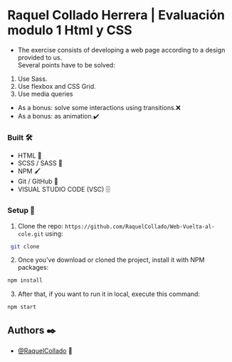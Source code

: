 # Raquel Collado Herrera  | Evaluación modulo 1 Html y CSS  

* The exercise consists of developing a web page according to a design provided to us.  
Several points have to be solved:
1. Use Sass.
2. Use flexbox and CSS Grid.
3. Use media queries
- As a bonus: solve some interactions using transitions.❌ 
- As a bonus: as animation.✔️ 
  

### Built 🛠️

- HTML 📌
- SCSS / SASS 🔗 
- NPM 🖌️
- Git / GitHub 📂
- VISUAL STUDIO CODE (VSC) 🗄️  
  

### Setup 🚀

1. Clone the repo: `https://github.com/RaquelCollado/Web-Vuelta-al-cole.git` using:

```bash
 git clone
```

2. Once you've download or cloned the project, install it with NPM packages:

```bash
npm install
```

3.  After that, if you want to run it in local, execute this command:

```bash
npm start
```

## Authors ✒️  

- [@RaquelCollado](https://www.github.com/RaquelCollado) 🐌

